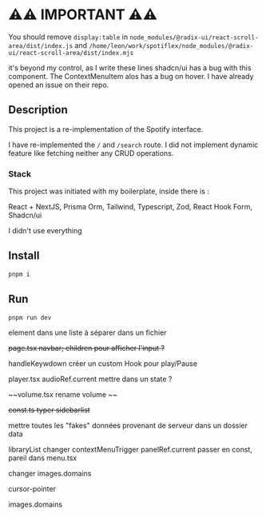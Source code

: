 # ⚠️⚠️ IMPORTANT ⚠️⚠️ 

You should remove ```display:table``` in ```node_modules/@radix-ui/react-scroll-area/dist/index.js``` and ```/home/leon/work/spotiflex/node_modules/@radix-ui/react-scroll-area/dist/index.mjs```

it's beyond my control, as I write these lines shadcn/ui has a bug with this component. The ContextMenuItem alos has a bug on hover. I have already opened an issue on their repo. 



## Description

This project is a re-implementation of the Spotify interface.

I have re-implemented the `/` and `/search` route. I did not implement dynamic feature like fetching neither any CRUD operations.

### Stack

This project was initiated with my boilerplate, inside there is :

React + NextJS, 
Prisma Orm,
Tailwind,
Typescript,
Zod,
React Hook Form,
Shadcn/ui

I didn't use everything


## Install

```bash
pnpm i
```

## Run

```bash
pnpm run dev
```

element dans une liste à séparer dans un fichier

~~page.tsx navbar; children pour afficher l'input ?~~

handleKeywdown créer un custom Hook pour play/Pause

player.tsx audioRef.current mettre dans un state ?

~~volume.tsx rename volume ~~

~~const.ts typer sidebarlist~~

mettre toutes les "fakes" données provenant de serveur dans un dossier data

libraryList changer contextMenuTrigger
panelRef.current passer en const, pareil dans menu.tsx

changer images.domains

cursor-pointer

images.domains